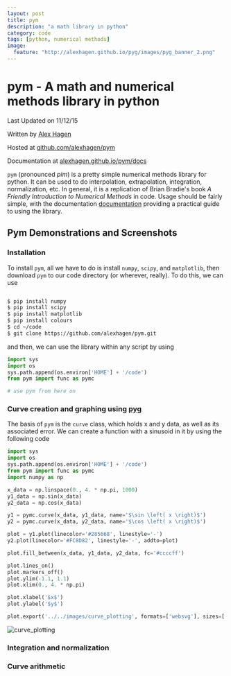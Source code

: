 ```yaml
---
layout: post
title: pym
description: "a math library in python"
category: code
tags: [python, numerical methods]
image:
  feature: "http://alexhagen.github.io/pyg/images/pyg_banner_2.png"
---
```


# pym - A math and numerical methods library in python

Last Updated on 11/12/15

Written by [Alex Hagen](http://alexhagen.github.io)

Hosted at [github.com/alexhagen/pym](http://github.com/alexhagen/pym)

Documentation at [alexhagen.github.io/pym/docs](docs/)

`pym` (pronounced <i>pim</i>) is a pretty simple numerical methods library for
python.  It can be used to do interpolation, extrapolation, integration,
normalization, etc.  In general, it is a replication of Brian Bradie's book
*A Friendly Introduction to Numerical Methods* in code.  Usage should be fairly
simple, with the documentation [documentation](docs/) providing a practical
guide to using the library.

## Pym Demonstrations and Screenshots

### Installation

To install `pym`, all we have to do is install `numpy`, `scipy`, and
`matplotlib`, then download `pym` to our code directory (or wherever, really).
To do this, we can use

```bash

$ pip install numpy
$ pip install scipy
$ pip install matplotlib
$ pip install colours
$ cd ~/code
$ git clone https://github.com/alexhagen/pym.git

```

and then, we can use the library within any script by using

```python
import sys
import os
sys.path.append(os.environ['HOME'] + '/code')
from pym import func as pymc

# use pym from here on
```

### Curve creation and graphing using [pyg](../pyg/)

The basis of `pym` is the `curve` class, which holds x and y data, as well as
its associated error.  We can create a function with a sinusoid in it by using
the following code

```python
import sys
import os
sys.path.append(os.environ['HOME'] + '/code')
from pym import func as pymc
import numpy as np

x_data = np.linspace(0., 4. * np.pi, 1000)
y1_data = np.sin(x_data)
y2_data = np.cos(x_data)

y1 = pymc.curve(x_data, y1_data, name='$\sin \left( x \right)$')
y2 = pymc.curve(x_data, y2_data, name='$\cos \left( x \right)$')

plot = y1.plot(linecolor='#285668', linestyle='-')
y2.plot(linecolor='#FC8D82', linestyle='-', addto=plot)

plot.fill_between(x_data, y1_data, y2_data, fc='#ccccff')

plot.lines_on()
plot.markers_off()
plot.ylim(-1.1, 1.1)
plot.xlim(0., 4. * np.pi)

plot.xlabel('$x$')
plot.ylabel('$y$')

plot.export('../../images/curve_plotting', formats=['websvg'], sizes=['2'])
```

![curve_plotting](http://alexhagen.github.io/pym/images/curve_plottingweb.svg)

### Integration and normalization

### Curve arithmetic
